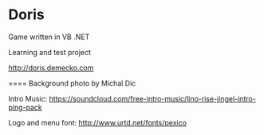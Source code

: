 Doris
=====
Game written in VB .NET 

Learning and test project 


http://doris.demecko.com



====
Background photo by Michal Dic 

Intro Music: https://soundcloud.com/free-intro-music/lino-rise-jingel-intro-ping-pack

Logo and menu font: http://www.urtd.net/fonts/pexico